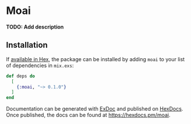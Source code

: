 # Moai

**TODO: Add description**

## Installation

If [available in Hex](https://hex.pm/docs/publish), the package can be installed
by adding `moai` to your list of dependencies in `mix.exs`:

```elixir
def deps do
  [
    {:moai, "~> 0.1.0"}
  ]
end
```

Documentation can be generated with [ExDoc](https://github.com/elixir-lang/ex_doc)
and published on [HexDocs](https://hexdocs.pm). Once published, the docs can
be found at <https://hexdocs.pm/moai>.

